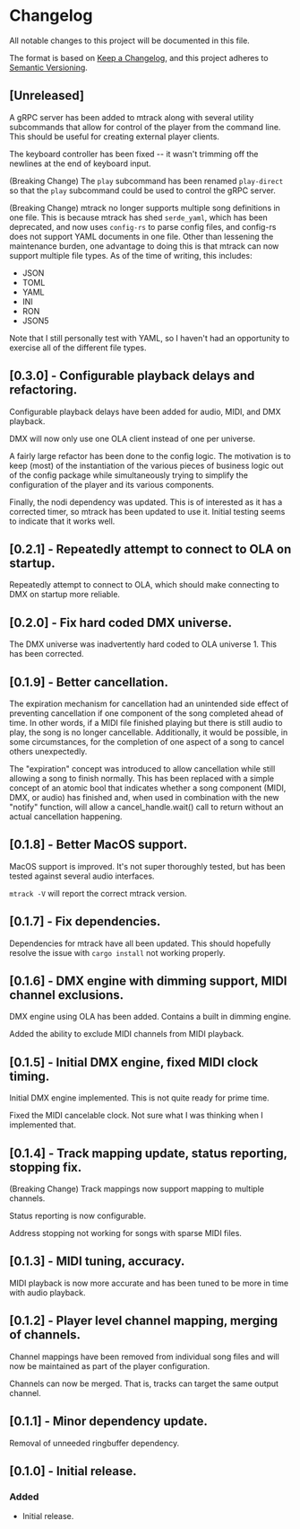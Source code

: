 # Changelog

All notable changes to this project will be documented in this file.

The format is based on [Keep a Changelog](https://keepachangelog.com/en/1.1.0/),
and this project adheres to [Semantic Versioning](https://semver.org/spec/v2.0.0.html).

## [Unreleased]

A gRPC server has been added to mtrack along with several utility subcommands that allow
for control of the player from the command line. This should be useful for creating
external player clients.

The keyboard controller has been fixed -- it wasn't trimming off the newlines at the end
of keyboard input.

(Breaking Change) The `play` subcommand has been renamed `play-direct` so that the `play`
subcommand could be used to control the gRPC server.

(Breaking Change) mtrack no longer supports multiple song definitions in one file. This
is because mtrack has shed `serde_yaml`, which has been deprecated, and now uses `config-rs`
to parse config files, and config-rs does not support YAML documents in one file.
Other than lessening the maintenance burden, one advantage to doing this is that mtrack
can now support multiple file types. As of the time of writing, this includes:

- JSON
- TOML
- YAML
- INI
- RON
- JSON5

Note that I still personally test with YAML, so I haven't had an opportunity to exercise
all of the different file types.

## [0.3.0] - Configurable playback delays and refactoring.

Configurable playback delays have been added for audio, MIDI, and DMX playback.

DMX will now only use one OLA client instead of one per universe.

A fairly large refactor has been done to the config logic. The motivation is to
keep (most) of the instantiation of the various pieces of business logic out of
the config package while simultaneously trying to simplify the configuration of
the player and its various components.

Finally, the nodi dependency was updated. This is of interested as it has a corrected
timer, so mtrack has been updated to use it. Initial testing seems to indicate
that it works well.

## [0.2.1] - Repeatedly attempt to connect to OLA on startup.

Repeatedly attempt to connect to OLA, which should make connecting to DMX on startup
more reliable.

## [0.2.0] - Fix hard coded DMX universe.

The DMX universe was inadvertently hard coded to OLA universe 1. This
has been corrected.

## [0.1.9] - Better cancellation.

The expiration mechanism for cancellation had an unintended side effect
of preventing cancellation if one component of the song completed ahead
of time. In other words, if a MIDI file finished playing but there is
still audio to play, the song is no longer cancellable. Additionally, it
would be possible, in some circumstances, for the completion of one
aspect of a song to cancel others unexpectedly.

The "expiration" concept was introduced to allow cancellation while
still allowing a song to finish normally. This has been replaced with a
simple concept of an atomic bool that indicates whether a song component
(MIDI, DMX, or audio) has finished and, when used in combination with
the new "notify" function, will allow a cancel\_handle.wait() call to
return without an actual cancellation happening.

## [0.1.8] - Better MacOS support.

MacOS support is improved. It's not super thoroughly tested, but has been tested
against several audio interfaces.

`mtrack -V` will report the correct mtrack version.

## [0.1.7] - Fix dependencies.

Dependencies for mtrack have all been updated. This should hopefully resolve the issue
with `cargo install` not working properly.

## [0.1.6] - DMX engine with dimming support, MIDI channel exclusions.

DMX engine using OLA has been added. Contains a built in dimming engine.

Added the ability to exclude MIDI channels from MIDI playback.

## [0.1.5] - Initial DMX engine, fixed MIDI clock timing.

Initial DMX engine implemented. This is not quite ready for prime time.

Fixed the MIDI cancelable clock. Not sure what I was thinking when I implemented that.

## [0.1.4] - Track mapping update, status reporting, stopping fix.

(Breaking Change) Track mappings now support mapping to multiple channels.

Status reporting is now configurable.

Address stopping not working for songs with sparse MIDI files.

## [0.1.3] - MIDI tuning, accuracy.

MIDI playback is now more accurate and has been tuned to be more in time with audio
playback.

## [0.1.2] - Player level channel mapping, merging of channels.

Channel mappings have been removed from individual song files and will now be
maintained as part of the player configuration.

Channels can now be merged. That is, tracks can target the same output channel.

## [0.1.1] - Minor dependency update.

Removal of unneeded ringbuffer dependency.

## [0.1.0] - Initial release.

### Added

- Initial release.
